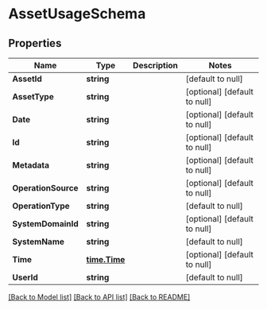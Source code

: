 # AssetUsageSchema

## Properties
Name | Type | Description | Notes
------------ | ------------- | ------------- | -------------
**AssetId** | **string** |  | [default to null]
**AssetType** | **string** |  | [optional] [default to null]
**Date** | **string** |  | [optional] [default to null]
**Id** | **string** |  | [optional] [default to null]
**Metadata** | **string** |  | [optional] [default to null]
**OperationSource** | **string** |  | [optional] [default to null]
**OperationType** | **string** |  | [default to null]
**SystemDomainId** | **string** |  | [optional] [default to null]
**SystemName** | **string** |  | [default to null]
**Time** | [**time.Time**](time.Time.md) |  | [optional] [default to null]
**UserId** | **string** |  | [default to null]

[[Back to Model list]](../README.md#documentation-for-models) [[Back to API list]](../README.md#documentation-for-api-endpoints) [[Back to README]](../README.md)



